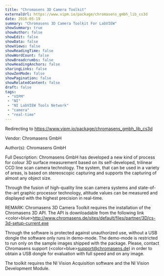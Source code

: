 ```yaml
---
title: "Chromasens 3D Camera Toolkit"
externalUrl: https://www.vipm.io/package/chromasens_gmbh_lib_cs3d
date: 2016-05-19
summary: "Chromasens 3D Camera Toolkit For LabVIEW"
showSummary: true
showAuthor: false
showEdit: false
showData: false
showViews: false
showReadingTime: false
showWordCount: false
showBreadcrumbs: false
showHeadingAnchors: false
sharingLinks: false
showZenMode: false
showPagination: false
showRelatedContent: false
draft: false
tags:
 - "VIPM"
 - "NI"
 - "NI LabVIEW Tools Network"
 - "camera"
 - "real-time"
---
```


Redirecting to https://www.vipm.io/package/chromasens_gmbh_lib_cs3d

Vendor: Chromasens GmbH

Author(s): Chromasens GmbH
 
Full Description:
Chromasens GmbH has developed a new kind of process for colour 3D surface measurement based on its self-developed, trilinear CCD line scan camera technology. The system, that can be used in a variety of areas, is based on stereoscopic capturing and supports the capturing of almost any object size.

Through the fusion of high-quality line scan camera systems and state-of-the-art graphic processor technology, altitude values can be measured and displayed with the highest precision in real-time.

REMARK:
Chromasens 3D Camera Toolkit requires the installation of the Chromasens 3D API. The API is downloadable from the following link <color=blue>http://www.chromasens.de/sites/default/files/partner/3D/cs-3d-setup-current.exe</color>

Through the software is protected against unauthorized use, without a USB dongle the software only runs in demo-mode. The demo-mode is restricted to run only on the sample images shipped with the package.
Please, contact Chromasens support (<color=blue>support@chromasens.de</color>) in order to obtain a USB dongle for evaluation with full speed and on any image. 

The toolkit requires the NI Vision Acquisition software and the NI Vision Development Module.